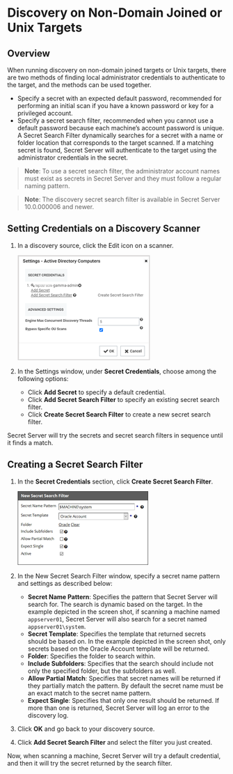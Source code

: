 [title]: # (Discovery on Non-Domain Joined or Unix Targets)
[tags]: # (discovery,secret search filter,non-domain joined,unix,target)
[priority]: # (1000)

# Discovery on Non-Domain Joined or Unix Targets

## Overview

When running discovery on non-domain joined targets or Unix targets, there are two methods of finding local administrator credentials to authenticate to the target, and the methods can be used together.

* Specify a secret with an expected default password, recommended for performing an initial scan if you have a known password or key for a privileged account.
* Specify a secret search filter, recommended when you cannot use a default password because each machine’s account password is unique. A Secret Search Filter dynamically searches for a secret with a name or folder location that corresponds to the target scanned. If a matching secret is found, Secret Server will authenticate to the target using the administrator credentials in the secret.

>**Note**: To use a secret search filter, the administrator account names must exist as secrets in Secret Server and they must follow a regular naming pattern.

>**Note**: The discovery secret search filter is available in Secret Server 10.0.000006 and newer.

## Setting Credentials on a Discovery Scanner

1. In a discovery source, click the Edit icon on a scanner.

   ![secret-credentials](images/secret-credentials2.png)

1. In the Settings window, under **Secret Credentials**, choose among the following options:

   * Click **Add Secret** to specify a default credential.
   * Click **Add Secret Search Filter** to specify an existing secret search filter.
   * Click **Create Secret Search Filter** to create a new secret search filter.

Secret Server will try the secrets and secret search filters in sequence until it finds a match.

## Creating a Secret Search Filter

1. In the **Secret Credentials** section, click **Create Secret Search Filter**.

   ![new-secret-search-filter](images/new-secret-search-filter.png)

1. In the New Secret Search Filter window, specify a secret name pattern and settings as described below:

   * **Secret Name Pattern**: Specifies the pattern that Secret Server will search for. The search is dynamic based on the target. In the example depicted in the screen shot, if scanning a machine named `appserver01`, Secret Server will also search for a secret named `appserver01\system`.
   * **Secret Template**: Specifies the template that returned secrets should be based on. In the example depicted in the screen shot, only secrets based on the Oracle Account template will be returned.
   * **Folder**: Specifies the folder to search within.
   * **Include Subfolders**: Specifies that the search should include not only the specified folder, but the subfolders as well.
   * **Allow Partial Match**: Specifies that secret names will be returned if they partially match the pattern. By default the secret name must be an exact match to the secret name pattern.
   * **Expect Single**: Specifies that only one result should be returned. If more than one is returned, Secret Server will log an error to the discovery log.

1. Click **OK** and go back to your discovery source.
1. Click **Add Secret Search Filter** and select the filter you just created.

Now, when scanning a machine, Secret Server will try a default credential, and then it will try the secret returned by the search filter.
